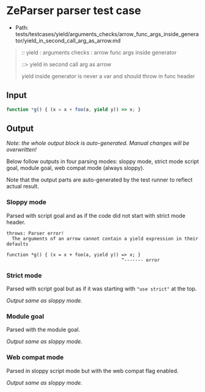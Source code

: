 # ZeParser parser test case

- Path: tests/testcases/yield/arguments_checks/arrow_func_args_inside_generator/yield_in_second_call_arg_as_arrow.md

> :: yield : arguments checks : arrow func args inside generator
>
> ::> yield in second call arg as arrow
>
> yield inside generator is never a var and should throw in func header

## Input


`````js
function *g() { (x = x + foo(a, yield y)) => x; }
`````

## Output

_Note: the whole output block is auto-generated. Manual changes will be overwritten!_

Below follow outputs in four parsing modes: sloppy mode, strict mode script goal, module goal, web compat mode (always sloppy).

Note that the output parts are auto-generated by the test runner to reflect actual result.

### Sloppy mode

Parsed with script goal and as if the code did not start with strict mode header.

`````
throws: Parser error!
  The arguments of an arrow cannot contain a yield expression in their defaults

function *g() { (x = x + foo(a, yield y)) => x; }
                                          ^------- error
`````

### Strict mode

Parsed with script goal but as if it was starting with `"use strict"` at the top.

_Output same as sloppy mode._

### Module goal

Parsed with the module goal.

_Output same as sloppy mode._

### Web compat mode

Parsed in sloppy script mode but with the web compat flag enabled.

_Output same as sloppy mode._
